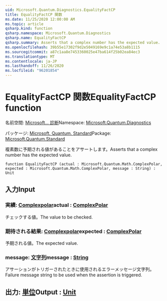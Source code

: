 ```yaml
---
uid: Microsoft.Quantum.Diagnostics.EqualityFactCP
title: EqualityFactCP 関数
ms.date: 11/25/2020 12:00:00 AM
ms.topic: article
qsharp.kind: function
qsharp.namespace: Microsoft.Quantum.Diagnostics
qsharp.name: EqualityFactCP
qsharp.summary: Asserts that a complex number has the expected value.
ms.openlocfilehash: 39b55e17302f9d2e5049169e9c1a74e53a8b1115
ms.sourcegitcommit: a87c1aa8e7453360025e47ba614f25b02ea84ec3
ms.translationtype: MT
ms.contentlocale: ja-JP
ms.lasthandoff: 11/26/2020
ms.locfileid: "96201854"
---
```

# <a name="equalityfactcp-function"></a><span data-ttu-id="fa4a0-102">EqualityFactCP 関数</span><span class="sxs-lookup"><span data-stu-id="fa4a0-102">EqualityFactCP function</span></span>

<span data-ttu-id="fa4a0-103">名前空間: [Microsoft... 診断](xref:Microsoft.Quantum.Diagnostics)</span><span class="sxs-lookup"><span data-stu-id="fa4a0-103">Namespace: [Microsoft.Quantum.Diagnostics](xref:Microsoft.Quantum.Diagnostics)</span></span>

<span data-ttu-id="fa4a0-104">パッケージ: [Microsoft. Quantum. Standard](https://nuget.org/packages/Microsoft.Quantum.Standard)</span><span class="sxs-lookup"><span data-stu-id="fa4a0-104">Package: [Microsoft.Quantum.Standard](https://nuget.org/packages/Microsoft.Quantum.Standard)</span></span>


<span data-ttu-id="fa4a0-105">複素数に予期される値があることをアサートします。</span><span class="sxs-lookup"><span data-stu-id="fa4a0-105">Asserts that a complex number has the expected value.</span></span>

```qsharp
function EqualityFactCP (actual : Microsoft.Quantum.Math.ComplexPolar, expected : Microsoft.Quantum.Math.ComplexPolar, message : String) : Unit
```


## <a name="input"></a><span data-ttu-id="fa4a0-106">入力</span><span class="sxs-lookup"><span data-stu-id="fa4a0-106">Input</span></span>

### <a name="actual--complexpolar"></a><span data-ttu-id="fa4a0-107">実績: [Complexpolar](xref:Microsoft.Quantum.Math.ComplexPolar)</span><span class="sxs-lookup"><span data-stu-id="fa4a0-107">actual : [ComplexPolar](xref:Microsoft.Quantum.Math.ComplexPolar)</span></span>

<span data-ttu-id="fa4a0-108">チェックする値。</span><span class="sxs-lookup"><span data-stu-id="fa4a0-108">The value to be checked.</span></span>


### <a name="expected--complexpolar"></a><span data-ttu-id="fa4a0-109">期待される結果: [Complexpolar](xref:Microsoft.Quantum.Math.ComplexPolar)</span><span class="sxs-lookup"><span data-stu-id="fa4a0-109">expected : [ComplexPolar](xref:Microsoft.Quantum.Math.ComplexPolar)</span></span>

<span data-ttu-id="fa4a0-110">予期される値。</span><span class="sxs-lookup"><span data-stu-id="fa4a0-110">The expected value.</span></span>


### <a name="message--string"></a><span data-ttu-id="fa4a0-111">message: [文字列](xref:microsoft.quantum.lang-ref.string)</span><span class="sxs-lookup"><span data-stu-id="fa4a0-111">message : [String](xref:microsoft.quantum.lang-ref.string)</span></span>

<span data-ttu-id="fa4a0-112">アサーションがトリガーされたときに使用されるエラーメッセージ文字列。</span><span class="sxs-lookup"><span data-stu-id="fa4a0-112">Failure message string to be used when the assertion is triggered.</span></span>



## <a name="output--unit"></a><span data-ttu-id="fa4a0-113">出力: [単位](xref:microsoft.quantum.lang-ref.unit)</span><span class="sxs-lookup"><span data-stu-id="fa4a0-113">Output : [Unit](xref:microsoft.quantum.lang-ref.unit)</span></span>


